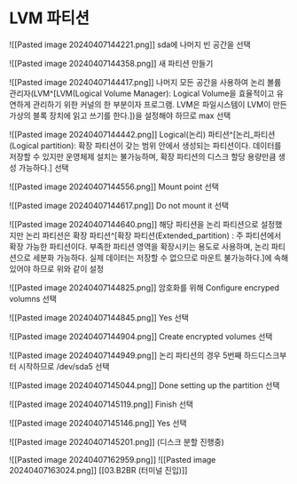 # LVM 파티션
![[Pasted image 20240407144221.png]]
sda에 나머지 빈 공간을 선택

![[Pasted image 20240407144358.png]]
새 파티션 만들기

![[Pasted image 20240407144417.png]]
나머지 모든 공간을 사용하여 논리 볼륨 관리자(LVM^[LVM(Logical Volume Manager): Logical Volume을 효율적이고 유연하게 관리하기 위한 커널의 한 부분이자 프로그램. LVM은 파일시스템이 LVM이 만든 가상의 블록 장치에 읽고 쓰기를 한다.])을 설정해야 하므로 max 선택

![[Pasted image 20240407144442.png]]
Logical(논리) 파티션^[논리_파티션(Logical partition): 확장 파티션이 갖는 범위 안에서 생성되는 파티션이다. 데이터를 저장할 수 있지만 운영체제 설치는 불가능하며, 확장 파티션의 디스크 할당 용량만큼 생성 가능하다.] 선택

![[Pasted image 20240407144556.png]]
Mount point 선택

![[Pasted image 20240407144617.png]]
Do not mount it 선택

![[Pasted image 20240407144640.png]] 
해당 파티션을 논리 파티션으로 설정했지만 논리 파티션은 확장 파티션^[확장 파티션(Extended_partition) : 주 파티션에서 확장 가능한 파티션이다. 부족한 파티션 영역을 확장시키는 용도로 사용하며, 논리 파티션으로 세분화 가능하다. 실제 데이터는 저장할 수 없으므로 마운트 불가능하다.]에 속해있어야 하므로 위와 같이 설정

![[Pasted image 20240407144825.png]]
암호화를 위해 Configure encryped volumns 선택

![[Pasted image 20240407144845.png]]
Yes 선택

![[Pasted image 20240407144904.png]]
Create encrypted volumes 선택

![[Pasted image 20240407144949.png]]
논리 파티션의 경우 5번째 하드디스크부터 시작하므로 /dev/sda5 선택

![[Pasted image 20240407145044.png]]
Done setting up the partition 선택

![[Pasted image 20240407145119.png]]
Finish 선택

![[Pasted image 20240407145146.png]]
Yes 선택

![[Pasted image 20240407145201.png]]
(디스크 분할 진행중)

![[Pasted image 20240407162959.png]]
![[Pasted image 20240407163024.png]]
[[03.B2BR (터미널 진입)]]